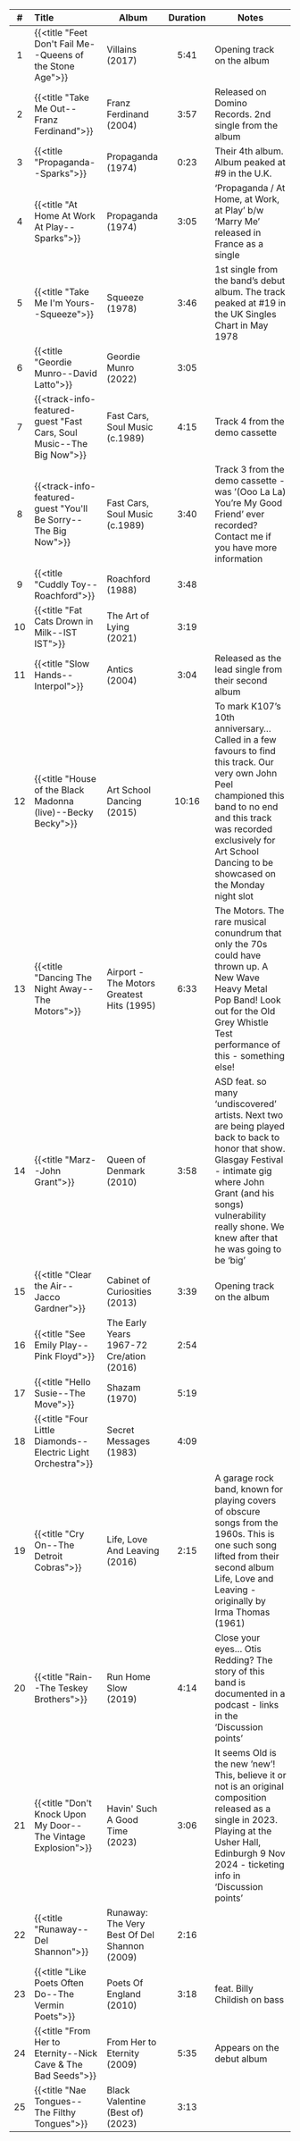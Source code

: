 | #  | Title                                                                | Album                                        | Duration | Notes                                                                                                                                                                                                                                         |
|:--:|:---------------------------------------------------------------------|----------------------------------------------|:--------:|-----------------------------------------------------------------------------------------------------------------------------------------------------------------------------------------------------------------------------------------------|
| 1  | {{<title "Feet Don't Fail Me--Queens of the Stone Age">}}            | Villains (2017)                              |   5:41   | Opening track on the album                                                                                                                                                                                                                    |
| 2  | {{<title "Take Me Out--Franz Ferdinand">}}                           | Franz Ferdinand (2004)                       |   3:57   | Released on Domino Records. 2nd single from the album                                                                                                                                                                                         |
| 3  | {{<title "Propaganda--Sparks">}}                                     | Propaganda (1974)                            |   0:23   | Their 4th album. Album peaked at #9 in the U.K.                                                                                                                                                                                               |
| 4  | {{<title "At Home At Work At Play--Sparks">}}                        | Propaganda (1974)                            |   3:05   | ‘Propaganda / At Home, at Work, at Play’ b/w ‘Marry Me’ released in France as a single                                                                                                                                                        |
| 5  | {{<title "Take Me I'm Yours--Squeeze">}}                             | Squeeze (1978)                               |   3:46   | 1st single from the band’s debut album. The track peaked at #19 in the UK Singles Chart in May 1978                                                                                                                                           |
| 6  | {{<title "Geordie Munro--David Latto">}}                             | Geordie Munro (2022)                         |   3:05   |                                                                                                                                                                                                                                               |
| 7  | {{<track-info-featured-guest "Fast Cars, Soul Music--The Big Now">}} | Fast Cars, Soul Music (c.1989)               |   4:15   | Track 4 from the demo cassette                                                                                                                                                                                                                |
| 8  | {{<track-info-featured-guest "You'll Be Sorry--The Big Now">}}       | Fast Cars, Soul Music (c.1989)               |   3:40   | Track 3 from the demo cassette - was ’(Ooo La La) You’re My Good Friend’ ever recorded? Contact me if you have more information                                                                                                               |
| 9  | {{<title "Cuddly Toy--Roachford">}}                                  | Roachford (1988)                             |   3:48   |                                                                                                                                                                                                                                               |
| 10 | {{<title "Fat Cats Drown in Milk--IST IST">}}                        | The Art of Lying (2021)                      |   3:19   |                                                                                                                                                                                                                                               |
| 11 | {{<title "Slow Hands--Interpol">}}                                   | Antics (2004)                                |   3:04   | Released as the lead single from their second album                                                                                                                                                                                           |
| 12 | {{<title "House of the Black Madonna (live)--Becky Becky">}}         | Art School Dancing (2015)                    |  10:16   | To mark K107’s 10th anniversary… Called in a few favours to find this track. Our very own John Peel championed this band to no end and this track was recorded exclusively for Art School Dancing to be showcased on the Monday night slot    |
| 13 | {{<title "Dancing The Night Away--The Motors">}}                     | Airport - The Motors Greatest Hits (1995)    |   6:33   | The Motors. The rare musical conundrum that only the 70s could have thrown up. A New Wave Heavy Metal Pop Band! Look out for the Old Grey Whistle Test performance of this - something else!                                                  |
| 14 | {{<title "Marz--John Grant">}}                                       | Queen of Denmark (2010)                      |   3:58   | ASD feat. so many ‘undiscovered’ artists. Next two are being played back to back to honor that show. Glasgay Festival - intimate gig where John Grant (and his songs) vulnerability really shone. We knew after that he was going to be ‘big’ |
| 15 | {{<title "Clear the Air--Jacco Gardner">}}                           | Cabinet of Curiosities (2013)                |   3:39   | Opening track on the album                                                                                                                                                                                                                    |
| 16 | {{<title "See Emily Play--Pink Floyd">}}                             | The Early Years 1967-72 Cre/ation (2016)     |   2:54   |                                                                                                                                                                                                                                               |
| 17 | {{<title "Hello Susie--The Move">}}                                  | Shazam (1970)                                |   5:19   |                                                                                                                                                                                                                                               |
| 18 | {{<title "Four Little Diamonds--Electric Light Orchestra">}}         | Secret Messages (1983)                       |   4:09   |                                                                                                                                                                                                                                               |
| 19 | {{<title "Cry On--The Detroit Cobras">}}                             | Life, Love And Leaving (2016)                |   2:15   | A garage rock band, known for playing covers of obscure songs from the 1960s. This is one such song lifted from their second album Life, Love and Leaving - originally by Irma Thomas (1961)                                                  |
| 20 | {{<title "Rain--The Teskey Brothers">}}                              | Run Home Slow (2019)                         |   4:14   | Close your eyes… Otis Redding? The story of this band is documented in a podcast - links in the ‘Discussion points’                                                                                                                           |
| 21 | {{<title "Don't Knock Upon My Door--The Vintage Explosion">}}        | Havin' Such A Good Time (2023)               |   3:06   | It seems Old is the new ’new’! This, believe it or not is an original composition released as a single in 2023. Playing at the Usher Hall, Edinburgh 9 Nov 2024 - ticketing info in ‘Discussion points’                                       |
| 22 | {{<title "Runaway--Del Shannon">}}                                   | Runaway: The Very Best Of Del Shannon (2009) |   2:16   |                                                                                                                                                                                                                                               |
| 23 | {{<title "Like Poets Often Do--The Vermin Poets">}}                  | Poets Of England (2010)                      |   3:18   | feat. Billy Childish on bass                                                                                                                                                                                                                  |
| 24 | {{<title "From Her to Eternity--Nick Cave & The Bad Seeds">}}        | From Her to Eternity (2009)                  |   5:35   | Appears on the debut album                                                                                                                                                                                                                    |
| 25 | {{<title "Nae Tongues--The Filthy Tongues">}}                        | Black Valentine (Best of) (2023)             |   3:13   |                                                                                                                                                                                                                                               |
